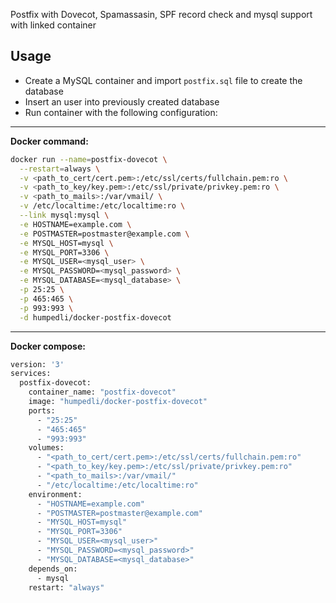Postfix with Dovecot, Spamassasin, SPF record check and mysql support with linked container

## Usage

* Create a MySQL container and import `postfix.sql` file to create the database
* Insert an user into previously created database
* Run container with the following configuration:

---
**Docker command:**

```bash
docker run --name=postfix-dovecot \
  --restart=always \
  -v <path_to_cert/cert.pem>:/etc/ssl/certs/fullchain.pem:ro \
  -v <path_to_key/key.pem>:/etc/ssl/private/privkey.pem:ro \
  -v <path_to_mails>:/var/vmail/ \
  -v /etc/localtime:/etc/localtime:ro \
  --link mysql:mysql \
  -e HOSTNAME=example.com \
  -e POSTMASTER=postmaster@example.com \
  -e MYSQL_HOST=mysql \
  -e MYSQL_PORT=3306 \
  -e MYSQL_USER=<mysql_user> \
  -e MYSQL_PASSWORD=<mysql_password> \
  -e MYSQL_DATABASE=<mysql_database> \
  -p 25:25 \
  -p 465:465 \
  -p 993:993 \
  -d humpedli/docker-postfix-dovecot
```

---
**Docker compose:**

```bash
version: '3'
services:
  postfix-dovecot:
    container_name: "postfix-dovecot"
    image: "humpedli/docker-postfix-dovecot"
    ports:
      - "25:25"
      - "465:465"
      - "993:993"
    volumes:
      - "<path_to_cert/cert.pem>:/etc/ssl/certs/fullchain.pem:ro"
      - "<path_to_key/key.pem>:/etc/ssl/private/privkey.pem:ro"
      - "<path_to_mails>:/var/vmail/"
      - "/etc/localtime:/etc/localtime:ro"
    environment:
      - "HOSTNAME=example.com"
      - "POSTMASTER=postmaster@example.com"
      - "MYSQL_HOST=mysql"
      - "MYSQL_PORT=3306"
      - "MYSQL_USER=<mysql_user>"
      - "MYSQL_PASSWORD=<mysql_password>"
      - "MYSQL_DATABASE=<mysql_database>"
    depends_on:
      - mysql
    restart: "always"
```